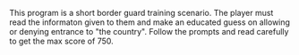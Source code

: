 This program is a short border guard training scenario. The player must read the informaton given to them and make an educated guess on allowing or denying entrance to "the country". Follow the prompts and read carefully to get the max score of 750.
